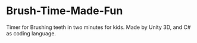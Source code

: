 # Brush-Time-Made-Fun
Timer for Brushing teeth in two minutes for kids. Made by Unity 3D, and C# as coding language. 
